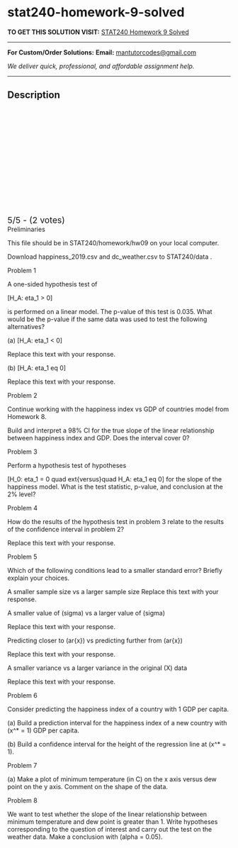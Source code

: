 # stat240-homework-9-solved
**TO GET THIS SOLUTION VISIT:** [STAT240 Homework 9 Solved](https://mantutor.com/product/stat240-homework-9-solved/)


---

**For Custom/Order Solutions:** **Email:** mantutorcodes@gmail.com  

*We deliver quick, professional, and affordable assignment help.*

---

<h2>Description</h2>



<div class="kk-star-ratings kksr-auto kksr-align-center kksr-valign-top" data-payload="{&quot;align&quot;:&quot;center&quot;,&quot;id&quot;:&quot;113605&quot;,&quot;slug&quot;:&quot;default&quot;,&quot;valign&quot;:&quot;top&quot;,&quot;ignore&quot;:&quot;&quot;,&quot;reference&quot;:&quot;auto&quot;,&quot;class&quot;:&quot;&quot;,&quot;count&quot;:&quot;2&quot;,&quot;legendonly&quot;:&quot;&quot;,&quot;readonly&quot;:&quot;&quot;,&quot;score&quot;:&quot;5&quot;,&quot;starsonly&quot;:&quot;&quot;,&quot;best&quot;:&quot;5&quot;,&quot;gap&quot;:&quot;4&quot;,&quot;greet&quot;:&quot;Rate this product&quot;,&quot;legend&quot;:&quot;5\/5 - (2 votes)&quot;,&quot;size&quot;:&quot;24&quot;,&quot;title&quot;:&quot;STAT240 Homework 9 Solved&quot;,&quot;width&quot;:&quot;138&quot;,&quot;_legend&quot;:&quot;{score}\/{best} - ({count} {votes})&quot;,&quot;font_factor&quot;:&quot;1.25&quot;}">

<div class="kksr-stars">

<div class="kksr-stars-inactive">
            <div class="kksr-star" data-star="1" style="padding-right: 4px">


<div class="kksr-icon" style="width: 24px; height: 24px;"></div>
        </div>
            <div class="kksr-star" data-star="2" style="padding-right: 4px">


<div class="kksr-icon" style="width: 24px; height: 24px;"></div>
        </div>
            <div class="kksr-star" data-star="3" style="padding-right: 4px">


<div class="kksr-icon" style="width: 24px; height: 24px;"></div>
        </div>
            <div class="kksr-star" data-star="4" style="padding-right: 4px">


<div class="kksr-icon" style="width: 24px; height: 24px;"></div>
        </div>
            <div class="kksr-star" data-star="5" style="padding-right: 4px">


<div class="kksr-icon" style="width: 24px; height: 24px;"></div>
        </div>
    </div>

<div class="kksr-stars-active" style="width: 138px;">
            <div class="kksr-star" style="padding-right: 4px">


<div class="kksr-icon" style="width: 24px; height: 24px;"></div>
        </div>
            <div class="kksr-star" style="padding-right: 4px">


<div class="kksr-icon" style="width: 24px; height: 24px;"></div>
        </div>
            <div class="kksr-star" style="padding-right: 4px">


<div class="kksr-icon" style="width: 24px; height: 24px;"></div>
        </div>
            <div class="kksr-star" style="padding-right: 4px">


<div class="kksr-icon" style="width: 24px; height: 24px;"></div>
        </div>
            <div class="kksr-star" style="padding-right: 4px">


<div class="kksr-icon" style="width: 24px; height: 24px;"></div>
        </div>
    </div>
</div>


<div class="kksr-legend" style="font-size: 19.2px;">
            5/5 - (2 votes)    </div>
    </div>
Preliminaries

This file should be in STAT240/homework/hw09 on your local computer.

Download happiness_2019.csv and dc_weather.csv to STAT240/data .

Problem 1

A one-sided hypothesis test of

[H_A: eta_1 &gt; 0]

is performed on a linear model. The p-value of this test is 0.035. What would be the p-value if the same data was used to test the following alternatives?

(a) [H_A: eta_1 &lt; 0]

Replace this text with your response.

(b) [H_A: eta_1 eq 0]

Replace this text with your response.

Problem 2

Continue working with the happiness index vs GDP of countries model from Homework 8.

Build and interpret a 98% CI for the true slope of the linear relationship between happiness index and GDP. Does the interval cover 0?

Problem 3

Perform a hypothesis test of hypotheses

[H_0: eta_1 = 0 quad ext{versus}quad H_A: eta_1 eq 0] for the slope of the happiness model. What is the test statistic, p-value, and conclusion at the 2% level?

Problem 4

How do the results of the hypothesis test in problem 3 relate to the results of the confidence interval in problem 2?

Replace this text with your response.

Problem 5

Which of the following conditions lead to a smaller standard error? Briefly explain your choices.

A smaller sample size vs a larger sample size Replace this text with your response.

A smaller value of (sigma) vs a larger value of (sigma)

Replace this text with your response.

Predicting closer to (ar{x}) vs predicting further from (ar{x})

Replace this text with your response.

A smaller variance vs a larger variance in the original (X) data

Replace this text with your response.

Problem 6

Consider predicting the happiness index of a country with 1 GDP per capita.

(a) Build a prediction interval for the happiness index of a new country with (x^* = 1) GDP per capita.

(b) Build a confidence interval for the height of the regression line at (x^* = 1).

Problem 7

(a) Make a plot of minimum temperature (in C) on the x axis versus dew point on the y axis. Comment on the shape of the data.

Problem 8

We want to test whether the slope of the linear relationship between minimum temperature and dew point is greater than 1. Write hypotheses corresponding to the question of interest and carry out the test on the weather data. Make a conclusion with (alpha = 0.05).
